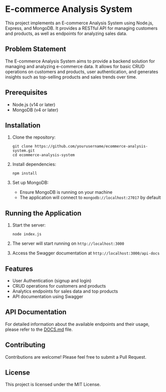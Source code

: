 # E-commerce Analysis System

This project implements an E-commerce Analysis System using Node.js, Express, and MongoDB. It provides a RESTful API for managing customers and products, as well as endpoints for analyzing sales data.

## Problem Statement

The E-commerce Analysis System aims to provide a backend solution for managing and analyzing e-commerce data. It allows for basic CRUD operations on customers and products, user authentication, and generates insights such as top-selling products and sales trends over time.

## Prerequisites

- Node.js (v14 or later)
- MongoDB (v4 or later)

## Installation

1. Clone the repository:
   ```
   git clone https://github.com/yourusername/ecommerce-analysis-system.git
   cd ecommerce-analysis-system
   ```

2. Install dependencies:
   ```
   npm install
   ```

3. Set up MongoDB:
   - Ensure MongoDB is running on your machine
   - The application will connect to `mongodb://localhost:27017` by default

## Running the Application

1. Start the server:
   ```
   node index.js
   ```

2. The server will start running on `http://localhost:3000`

3. Access the Swagger documentation at `http://localhost:3000/api-docs`

## Features

- User Authentication (signup and login)
- CRUD operations for customers and products
- Analytics endpoints for sales data and top products
- API documentation using Swagger

## API Documentation

For detailed information about the available endpoints and their usage, please refer to the [DOCS.md](DOCS.md) file.

## Contributing

Contributions are welcome! Please feel free to submit a Pull Request.

## License

This project is licensed under the MIT License.
